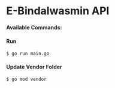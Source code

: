 # E-Bindalwasmin API

**Available Commands:**


#### Run

`$ go run main.go`



#### Update Vendor Folder

`$ go mod vendor`